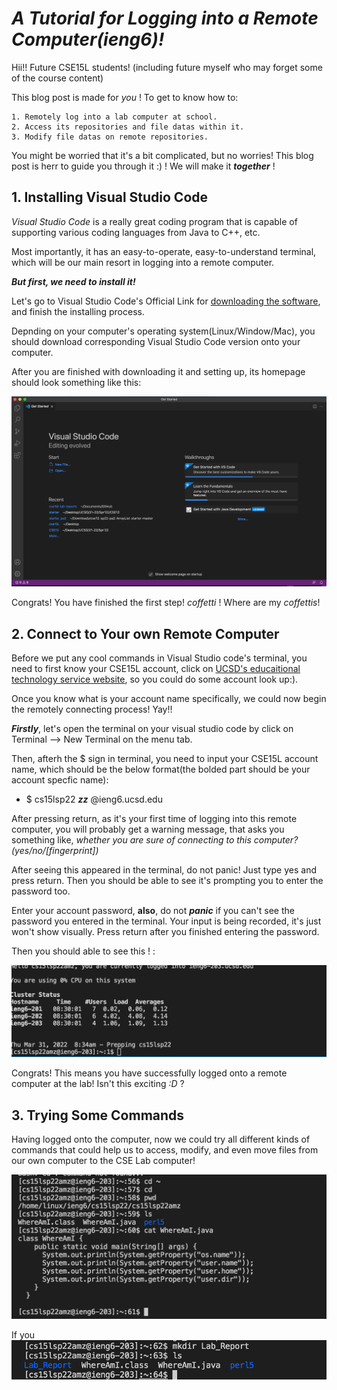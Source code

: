 # _**A Tutorial for Logging into a Remote Computer(ieng6)!**_

Hii!! Future CSE15L students! (including future myself who may forget some of the course content) 

This blog post is made for *you* ! To get to know how to:

    1. Remotely log into a lab computer at school.
    2. Access its repositories and file datas within it.
    3. Modify file datas on remote repositories.

You might be worried that it's a bit complicated, but no worries! This blog post is herr to guide you through it :) ! We will make it _**together**_ !

## 1. Installing Visual Studio Code

*Visual Studio Code* is a really great coding program that is capable of supporting various coding languages from Java to C++, etc. 

Most importantly, it has an easy-to-operate, easy-to-understand terminal, which will be our main resort in logging into a remote computer. 

_**But first, we need to install it!**_

Let's go to Visual Studio Code's Official Link for [downloading the software](https://code.visualstudio.com/), and finish the installing process. 

Depnding on your computer's operating system(Linux/Window/Mac), you should download corresponding Visual Studio Code version onto your computer. 

After you are finished with downloading it and setting up, its homepage should look something like this:

![Image](VScode.jpg)

Congrats! You have finished the first step! *_*coffetti*_* ! Where are my *_*coffettis*_*! 

## 2. Connect to Your own Remote Computer

Before we put any cool commands in Visual Studio code's terminal, you need to first know your CSE15L account, click on [UCSD's educaitional technology service website](https://sdacs.ucsd.edu/~icc/index.php), so you could do some account look up:).

Once you know what is your account name specifically, we could now begin the remotely connecting process! Yay!!

**_Firstly_**, let's open the terminal on your visual studio code by click on Terminal --> New Terminal on the menu tab. 

Then, afterh the $ sign in terminal, you need to input your CSE15L account name, which should be the below format(the bolded part should be your account specfic name):

* $ cs15lsp22 **_zz_** @ieng6.ucsd.edu

After pressing return, as it's your first time of logging into this remote computer, you will probably get a warning message, that asks you something like, *whether you are sure of connecting to this computer? (yes/no/[fingerprint])*

After seeing this appeared in the terminal, do not panic! Just type yes and press return. Then you should be able to see it's prompting you to enter the password too. 

Enter your account password, **also**, do not **_panic_** if you can't see the password you entered in the terminal. Your input is being recorded, it's just won't show visually. Press return after you finished entering the password. 

Then you should able to see this ! :

![Image](remotelyConnect.jpg)

Congrats! This means you have successfully logged onto a remote computer at the lab! Isn't this exciting *:D* ?

## 3. Trying Some Commands

Having logged onto the computer, now we could try all different kinds of commands that could help us to access, modify, and even move files from our own computer to the CSE Lab computer! 

![Image](fileName.jpg)

If you
![Image](newFolder.jpg)